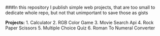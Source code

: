 ###In this repository I publish simple web projects, that are too small to dedicate whole repo, but not that unimportant to save those as gists



**Projects:**
    1. Calculator
    2. RGB Color Game
    3. Movie Search Api
    4. Rock Paper Scissors
    5. Multiple Choice Quiz
    6. Roman To Numeral Converter
    
